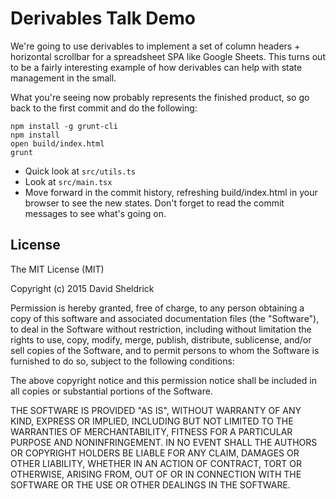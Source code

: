 # Derivables Talk Demo

We're going to use derivables to implement a set of
column headers + horizontal scrollbar for a spreadsheet
SPA like Google Sheets. This turns out to be a fairly
interesting example of how derivables can help with
state management in the small.

What you're seeing now probably represents the finished
product, so go back to the first commit and do the
following:

    npm install -g grunt-cli
    npm install
    open build/index.html
    grunt

- Quick look at `src/utils.ts`
- Look at `src/main.tsx`
- Move forward in the commit history, refreshing
  build/index.html in your browser to see the new
  states. Don't forget to read the commit messages
  to see what's going on.

## License
The MIT License (MIT)

Copyright (c) 2015 David Sheldrick

Permission is hereby granted, free of charge, to any person obtaining a copy
of this software and associated documentation files (the "Software"), to deal
in the Software without restriction, including without limitation the rights
to use, copy, modify, merge, publish, distribute, sublicense, and/or sell
copies of the Software, and to permit persons to whom the Software is
furnished to do so, subject to the following conditions:

The above copyright notice and this permission notice shall be included in all
copies or substantial portions of the Software.

THE SOFTWARE IS PROVIDED "AS IS", WITHOUT WARRANTY OF ANY KIND, EXPRESS OR
IMPLIED, INCLUDING BUT NOT LIMITED TO THE WARRANTIES OF MERCHANTABILITY,
FITNESS FOR A PARTICULAR PURPOSE AND NONINFRINGEMENT. IN NO EVENT SHALL THE
AUTHORS OR COPYRIGHT HOLDERS BE LIABLE FOR ANY CLAIM, DAMAGES OR OTHER
LIABILITY, WHETHER IN AN ACTION OF CONTRACT, TORT OR OTHERWISE, ARISING FROM,
OUT OF OR IN CONNECTION WITH THE SOFTWARE OR THE USE OR OTHER DEALINGS IN THE
SOFTWARE.
